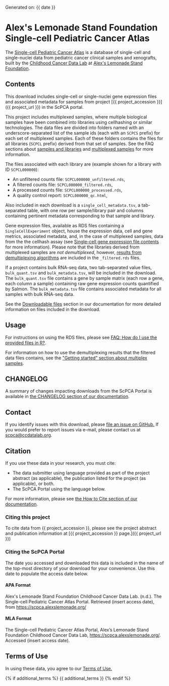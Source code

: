 Generated on: {{ date }}

# Alex's Lemonade Stand Foundation Single-cell Pediatric Cancer Atlas

The [Single-cell Pediatric Cancer Atlas](https://scpca.alexslemonade.org) is a database of single-cell and single-nuclei data from pediatric cancer clinical samples and xenografts, built by the [Childhood Cancer Data Lab](https://www.ccdatalab.org/) at [Alex's Lemonade Stand Foundation](https://www.alexslemonade.org/).

## Contents

This download includes single-cell or single-nuclei gene expression files and associated metadata for samples from project [{{ project_accession }}]({{ project_url }}) in the ScPCA portal.

This project includes multiplexed samples, where multiple biological samples have been combined into libraries using cellhashing or similar technologies.
The data files are divided into folders named with an underscore-separated list of the sample ids (each with an `SCPCS` prefix) for each set of multiplexed samples.
Each of these folders contains the files for all libraries (`SCPCL` prefix) derived from that set of samples.
See the FAQ sections about [samples and libraries](https://scpca.readthedocs.io/en/stable/faq.html#what-is-the-difference-between-samples-and-libraries) and [multiplexed samples](https://scpca.readthedocs.io/en/stable/faq.html#what-is-a-multiplexed-sample) for more information.

The files associated with each library are (example shown for a library with ID `SCPCL000000`):
- An unfiltered counts file: `SCPCL000000_unfiltered.rds`,
- A filtered counts file: `SCPCL000000_filtered.rds`,
- A processed counts file: `SCPCL000000_processed.rds`,
- A quality control report: `SCPCL000000_qc.html`,

Also included in each download is a `single_cell_metadata.tsv`, a tab-separated table, with one row per sample/library pair and columns containing pertinent metadata corresponding to that sample and library.

Gene expression files, available as RDS files containing a `SingleCellExperiment` object, house the expression data, cell and gene metrics, associated metadata, and, in the case of multiplexed samples, data from the the cellhash assay (see [Single-cell gene expression file contents](https://scpca.readthedocs.io/en/stable/sce_file_contents.html) for more information).
Please note that the libraries derived from multiplexed samples are _not demultiplexed_, however, [results from demultiplexing algorithms](https://scpca.readthedocs.io/en/stable/sce_file_contents.html#additional-singlecellexperiment-components-for-multiplexed-libraries) are included in the `_filtered.rds` files.

If a project contains bulk RNA-seq data, two tab-separated value files, `bulk_quant.tsv` and `bulk_metadata.tsv`, will be included in the download.
The `bulk_quant.tsv` file contains a gene by sample matrix (each row a gene, each column a sample) containing raw gene expression counts quantified by Salmon.
The `bulk_metadata.tsv` file contains associated metadata for all samples with bulk RNA-seq data.

See the [Downloadable files](https://scpca.readthedocs.io/en/stable/download_files.html) section in our documentation for more detailed information on files included in the download.

## Usage

For instructions on using the RDS files, please see [FAQ: How do I use the provided files in R?](https://scpca.readthedocs.io/en/stable/faq.html#how-do-i-use-the-provided-rds-files-in-r).

For information on how to use the demultiplexing results that the filtered data files contains, see the ["Getting started" section about multiplex samples](https://scpca.readthedocs.io/en/stable/getting_started.html#special-considerations-for-multiplexed-samples).

## CHANGELOG

A summary of changes impacting downloads from the ScPCA Portal is available in [the CHANGELOG section of our documentation](https://scpca.readthedocs.io/en/stable/CHANGELOG.html).


## Contact

If you identify issues with this download, please [file an issue on GitHub.](https://github.com/AlexsLemonade/scpca-portal/issues/new) If you would prefer to report issues via e-mail, please contact us at [scpca@ccdatalab.org](mailto:scpca@ccdatalab.org).

## Citation

If you use these data in your research, you must cite:

- The data submitter using language provided as part of the project abstract (as applicable), the publication listed for the project (as applicable), or both.
- The ScPCA Portal using the language below.

For more information, please see [the How to Cite section of our documentation](https://scpca.readthedocs.io/en/stable/citation.html).

### Citing this project

To cite data from {{ project_accession }}, please see the project abstract and publication information at [{{ project_accession }} page.]({{ project_url }})

### Citing the ScPCA Portal

The date you accessed and downloaded this data is included in the name of the top-most directory of your download for your convenience.
Use this date to populate the access date below.

#### APA Format

Alex's Lemonade Stand Foundation Childhood Cancer Data Lab. (n.d.). The Single-cell Pediatric Cancer Atlas Portal. Retrieved (insert access date), from https://scpca.alexslemonade.org/

#### MLA Format

The Single-cell Pediatric Cancer Atlas Portal, Alex’s Lemonade Stand Foundation Childhood Cancer Data Lab, https://scpca.alexslemonade.org/. Accessed (insert access date).

## Terms of Use

In using these data, you agree to our [Terms of Use.](https://scpca.alexslemonade.org/terms-of-use)

{% if additional_terms %}
{{ additional_terms }}
{% endif %}
